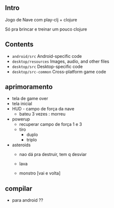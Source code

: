 ## Intro

Jogo de Nave com play-clj + clojure

Só pra brincar e treinar um pouco clojure

## Contents

* `android/src` Android-specific code
* `desktop/resources` Images, audio, and other files
* `desktop/src` Desktop-specific code
* `desktop/src-common` Cross-platform game code

## aprimoramento

  - tela de game over
  - tela inicial
  - HUD - campo de força da nave
     - bateu 3 vezes : morreu
  - powerup
     - recuperar campo de força 1 e 3
     - tiro
        - duplo
        - triplo
  - asteroids
     - nao dá pra destruir, tem q desviar



    - lava
    - monstro [vai e volta]

## compilar 
 
  - para android ??
